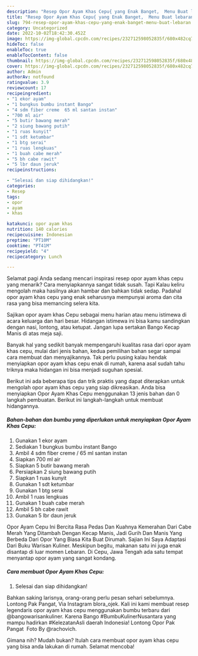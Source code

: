 ```yaml
---
description: "Resep Opor Ayam Khas Cepu{ yang Enak Banget,  Menu Buat lebaran"
title: "Resep Opor Ayam Khas Cepu{ yang Enak Banget,  Menu Buat lebaran"
slug: 794-resep-opor-ayam-khas-cepu-yang-enak-banget-menu-buat-lebaran
category: Uncategorized
date: 2022-10-02T18:42:30.452Z
image: https://img-global.cpcdn.com/recipes/232712598052835f/680x482cq70/opor-ayam-khas-cepu-foto-resep-utama.jpg
hideToc: false
enableToc: true
enableTocContent: false
thumbnail: https://img-global.cpcdn.com/recipes/232712598052835f/680x482cq70/opor-ayam-khas-cepu-foto-resep-utama.jpg
cover: https://img-global.cpcdn.com/recipes/232712598052835f/680x482cq70/opor-ayam-khas-cepu-foto-resep-utama.jpg
author: Admin
authorAv: notfound
ratingvalue: 3.9
reviewcount: 17
recipeingredient:
- "1 ekor ayam"
- "1 bungkus bumbu instant Bango"
- "4 sdm fiber creme  65 ml santan instan"
- "700 ml air"
- "5 butir bawang merah"
- "2 siung bawang putih"
- "1 ruas kunyit"
- "1 sdt ketumbar"
- "1 btg serai"
- "1 ruas lengkuas"
- "1 buah cabe merah"
- "5 bh cabe rawit"
- "5 lbr daun jeruk"
recipeinstructions:

- "Selesai dan siap dihidangkan!"
categories:
- Resep
tags:
- opor
- ayam
- khas

katakunci: opor ayam khas 
nutrition: 140 calories
recipecuisine: Indonesian
preptime: "PT10M"
cooktime: "PT41M"
recipeyield: "4"
recipecategory: Lunch

---
```



Selamat pagi Anda sedang mencari inspirasi resep opor ayam khas cepu yang menarik? Cara menyiapkannya sangat tidak susah. Tapi Kalau keliru mengolah maka hasilnya akan hambar dan bahkan tidak sedap. Padahal opor ayam khas cepu yang enak seharusnya mempunyai aroma dan cita rasa yang bisa memancing selera kita.


Sajikan opor ayam khas Cepu sebagai menu harian atau menu istimewa di acara keluarga dan hari besar. Hidangan istimewa ini bisa kamu sandingkan dengan nasi, lontong, atau ketupat. Jangan lupa sertakan Bango Kecap Manis di atas meja saji.

Banyak hal yang sedikit banyak mempengaruhi kualitas rasa dari opor ayam khas cepu, mulai dari jenis bahan, kedua pemilihan bahan segar sampai cara membuat dan menyajikannya. Tak perlu pusing kalau hendak menyiapkan opor ayam khas cepu enak di rumah, karena asal sudah tahu triknya maka hidangan ini bisa menjadi suguhan spesial.


Berikut ini ada beberapa tips dan trik praktis yang dapat diterapkan untuk mengolah opor ayam khas cepu yang siap dikreasikan. Anda bisa menyiapkan Opor Ayam Khas Cepu menggunakan 13 jenis bahan dan 0 langkah pembuatan. Berikut ini langkah-langkah untuk membuat hidangannya.

<!--inarticleads1-->

##### Bahan-bahan dan bumbu yang diperlukan untuk menyiapkan Opor Ayam Khas Cepu:

1. Gunakan 1 ekor ayam
1. Sediakan 1 bungkus bumbu instant Bango
1. Ambil 4 sdm fiber creme / 65 ml santan instan
1. Siapkan 700 ml air
1. Siapkan 5 butir bawang merah
1. Persiapkan 2 siung bawang putih
1. Siapkan 1 ruas kunyit
1. Gunakan 1 sdt ketumbar
1. Gunakan 1 btg serai
1. Ambil 1 ruas lengkuas
1. Gunakan 1 buah cabe merah
1. Ambil 5 bh cabe rawit
1. Gunakan 5 lbr daun jeruk


Opor Ayam Cepu Ini Bercita Rasa Pedas Dan Kuahnya Kemerahan Dari Cabe Merah Yang Ditambah Dengan Kecap Manis, Jadi Gurih Dan Manis Yang Berbeda Dari Opor Yang Biasa Kita Buat Dirumah. Sajian Ini Saya Adaptasi Dari Buku Warisan Kuliner. Meskipun begitu, makanan satu ini juga enak disantap di luar momen Lebaran. Di Cepu, Jawa Tengah ada satu tempat menyantap opor ayam yang sangat kondang. 

<!--inarticleads2-->

##### Cara membuat Opor Ayam Khas Cepu:


1. Selesai dan siap dihidangkan!

Bahkan saking larisnya, orang-orang perlu pesan sehari sebelumnya. Lontong Pak Pangat, Via Instagram blora_ojek. Kali ini kami membuat resep legendaris opor ayam khas cepu menggunakan bumbu terbaru dari @bangowarisankuliner. Karena Bango #BumbuKulinerNusantara yang mampu hadirkan #KelezatanAsli daerah Indonesia! Lontong Opor Pak Pangat ️ Foto By @rachovich. 

Gimana nih? Mudah bukan? Itulah cara membuat opor ayam khas cepu yang bisa anda lakukan di rumah. Selamat mencoba!
